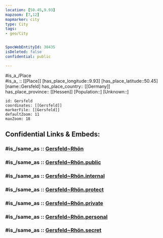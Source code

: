 ```yaml
---
location: [50.45,9.93] 
mapzoom: [7,12] 
mapmarker: city 
type: City
tags:
- geo/City


SpocWebEntityId: 30435
isDeleted: false
confidential: public

---
```

#is_a_/Place  
#is_a_ :: [[Place]] 
[has_place_longitude::9.93] 
[has_place_latitude::50.45] 
[name::Gersfeld] 
has_place_country:: [[Germany]]  
has_place_province:: [[Hessen]] 
[Population::] 
[Unknown::] 


```leaflet
id: Gersfeld
coordinates: [[Gersfeld]] 
markerFile: [[Gersfeld]] 
defaultZoom: 11 
maxZoom: 18
```


## Confidential Links & Embeds: 

### #is_/same_as :: [Gersfeld~Rhön](/_Standards/Earth/Continent/Europe/Europe~Central/Germany/Germany~West/Hessen/counties~Hessen/Fulda/cities~Fulda/Gersfeld~Rhön.md) 

### #is_/same_as :: [Gersfeld~Rhön.public](/_public/Earth/Continent/Europe/Europe~Central/Germany/Germany~West/Hessen/counties~Hessen/Fulda/cities~Fulda/Gersfeld~Rhön.public.md) 

### #is_/same_as :: [Gersfeld~Rhön.internal](/_internal/Earth/Continent/Europe/Europe~Central/Germany/Germany~West/Hessen/counties~Hessen/Fulda/cities~Fulda/Gersfeld~Rhön.internal.md) 

### #is_/same_as :: [Gersfeld~Rhön.protect](/_protect/Earth/Continent/Europe/Europe~Central/Germany/Germany~West/Hessen/counties~Hessen/Fulda/cities~Fulda/Gersfeld~Rhön.protect.md) 

### #is_/same_as :: [Gersfeld~Rhön.private](/_private/Earth/Continent/Europe/Europe~Central/Germany/Germany~West/Hessen/counties~Hessen/Fulda/cities~Fulda/Gersfeld~Rhön.private.md) 

### #is_/same_as :: [Gersfeld~Rhön.personal](/_personal/Earth/Continent/Europe/Europe~Central/Germany/Germany~West/Hessen/counties~Hessen/Fulda/cities~Fulda/Gersfeld~Rhön.personal.md) 

### #is_/same_as :: [Gersfeld~Rhön.secret](/_secret/Earth/Continent/Europe/Europe~Central/Germany/Germany~West/Hessen/counties~Hessen/Fulda/cities~Fulda/Gersfeld~Rhön.secret.md)

